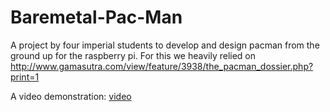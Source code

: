 # Baremetal-Pac-Man
A project by four imperial students to develop and design pacman from the ground up for the raspberry pi. For this we heavily relied on http://www.gamasutra.com/view/feature/3938/the_pacman_dossier.php?print=1

A video demonstration: [video](https://www.youtube.com/watch?v=i0x3UVYu0dA)
